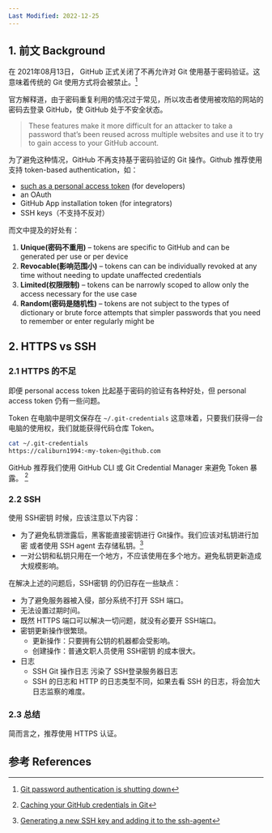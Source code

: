 ```yaml
---
Last Modified: 2022-12-25
---
```




## 1. 前文 Background

在 2021年08月13日， GitHub 正式关闭了不再允许对 Git 使用基于密码验证。这意味着传统的 Git 使用方式将会被禁止。[^1]

官方解释道，由于密码重复利用的情况过于常见，所以攻击者使用被攻陷的网站的密码去登录 GitHub，使 GitHub 处于不安全状态。

> These features make it more difficult for an attacker to take a password that’s been reused across multiple websites and use it to try to gain access to your GitHub account.

为了避免这种情况，GitHub 不再支持基于密码验证的 Git 操作。Github 推荐使用支持 token-based authentication，如：

- [such as a personal access token](https://docs.github.com/en/free-pro-team@latest/github/getting-started-with-github/set-up-git#next-steps-authenticating-with-github-from-git) (for developers) 
- an OAuth
- GitHub App installation token (for integrators) 
- SSH keys（不支持不反对）

而文中提及的好处有：

1. **Unique(密码不重用)** – tokens are specific to GitHub and can be generated per use or per device
2. **Revocable(影响范围小)** – tokens can can be individually revoked at any time without needing to update unaffected credentials
3. **Limited(权限限制)** – tokens can be narrowly scoped to allow only the access necessary for the use case
4. **Random(密码是随机性)** – tokens are not subject to the types of dictionary or brute force attempts that simpler passwords that you need to remember or enter regularly might be



## 2. HTTPS vs SSH

### 2.1 HTTPS 的不足

即便 personal access token 比起基于密码的验证有各种好处，但 personal access token 仍有一些问题。

Token 在电脑中是明文保存在 `~/.git-credentials`  这意味着，只要我们获得一台电脑的使用权，我们就能获得代码仓库 Token。

```bash
cat ~/.git-credentials
https://caliburn1994:<my-token>@github.com
```

GitHub 推荐我们使用 GitHub CLI 或 Git Credential Manager 来避免 Token 暴露。 [^2]



### 2.2 SSH

使用 SSH密钥 时候，应该注意以下内容：

- 为了避免私钥泄露后，黑客能直接密钥进行 Git操作。我们应该对私钥进行加密 或者使用 SSH agent 去存储私钥。[^3]
- 一对公钥和私钥只用在一个地方，不应该使用在多个地方。避免私钥更新造成大规模影响。



在解决上述的问题后，SSH密钥 的仍旧存在一些缺点：

- 为了避免服务器被入侵，部分系统不打开 SSH 端口。
- 无法设置过期时间。
- 既然 HTTPS 端口可以解决一切问题，就没有必要开 SSH端口。
- 密钥更新操作很繁琐。
  - 更新操作：只要拥有公钥的机器都会受影响。
  - 创建操作：普通文职人员使用 SSH密钥 的成本很大。
- 日志
  - SSH Git 操作日志 污染了 SSH登录服务器日志
  - SSH 的日志和 HTTP 的日志类型不同，如果去看 SSH 的日志，将会加大日志监察的难度。




### 2.3 总结

简而言之，推荐使用 HTTPS 认证。



## 参考 References

[^1]: [Git password authentication is shutting down](https://github.blog/changelog/2021-08-12-git-password-authentication-is-shutting-down/)
[^2]: [Caching your GitHub credentials in Git](https://docs.github.com/en/get-started/getting-started-with-git/caching-your-github-credentials-in-git)
[^3]: [Generating a new SSH key and adding it to the ssh-agent](https://docs.github.com/en/authentication/connecting-to-github-with-ssh/generating-a-new-ssh-key-and-adding-it-to-the-ssh-agent)
